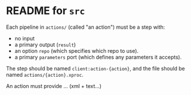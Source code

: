 # README for `src`


Each pipeline in `actions/` (called "an action") must be a step with:

- no input
- a primary output (`result`)
- an option `repo` (which specifies which repo to use).  
- a primary `parameters` port (which defines any parameters it accepts).  

The step should be named `client:action-{action}`, and 
the file should be named `actions/{action}.xproc`.

An action must provide ... (xml + text...)
